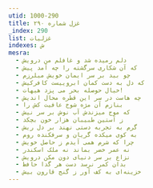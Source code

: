 ```yaml
---
utid: 1000-290
title: غزل شماره ۲۹۰
_index: 290
list: غزلیات
indexes: ش
mesra:
  - دلم رمیده شد و غافلم من درویش
  - که آن شکاری سرگشته را چه آمد پیش
  - چو بید بر سر ایمان خویش میلرزم
  - که دل به دست کمان ابروییست کافرکیش
  - خیال حوصله بحر می پزد هیهات!
  - چه هاست در سر این قطره محال اندیش
  - بنازم آن مژه شوخ عافیت کش را
  - که موج میزندش آب نوش بر سر نیش
  - ز آستین طبیبان هزار خون بچکد
  - گرم به تجربه دستی نهند بر دل ریش
  - به کوی میکده گریان و سرفکنده روم
  - چرا که شرم همی آیدم ز حاصل خویش
  - نه عمر خضر بماند نه ملک اسکندر
  - نزاع بر سر دنیای دون مکن درویش
  - بدان کمر نرسد دست هر گدا حافظ
  - خزینه‌ای به کف آور ز گنج قارون بیش
---
```


